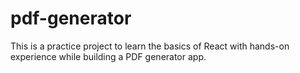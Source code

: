 # pdf-generator
This is a practice project to learn the basics of React with hands-on experience while building a PDF generator app.

